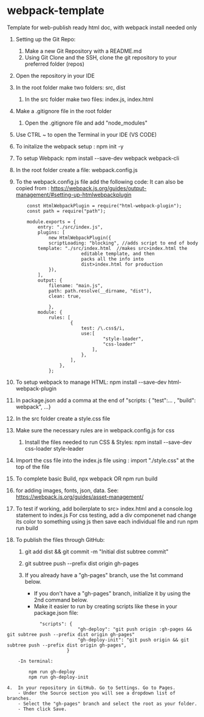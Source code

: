 # webpack-template

Template for web-publish ready html doc, with webpack install needed only

1.  Setting up the Git Repo:

    1. Make a new Git Repository with a README.md
    2. Using Git Clone and the SSH, clone the git repository to your preferred
       folder (repos)

2.  Open the repository in your IDE
3.  In the root folder make two folders: src, dist

    1. In the src folder make two files: index.js, index.html

4.  Make a .gitignore file in the root folder
    1. Open the .gitignore file and add "node_modules"
5.  Use CTRL ~ to open the Terminal in your IDE (VS CODE)

6.  To initalize the webpack setup : npm init -y
7.  To setup Webpack: npm install --save-dev webpack webpack-cli
8.  In the root folder create a file: webpack.config.js
9.  To the webpack.config.js file add the following code: It can also be copied
    from :
    https://webpack.js.org/guides/output-management/#setting-up-htmlwebpackplugin

        	const HtmlWebpackPlugin = require("html-webpack-plugin");
        	const path = require("path");

        	module.exports = {
        		entry: "./src/index.js",
        		plugins: [
            		new HtmlWebpackPlugin({
            		scriptLoading: "blocking", //adds script to end of body
        		template: "./src/index.html  //makes src>index.html the
        						editable template, and then
        						packs all the info into
        						dist>index.html for production
            		}),
        		],
        		output: {
            		filename: "main.js",
            		path: path.resolve(__dirname, "dist"),
            		clean: true,

                    },
                module: {
                    rules: [
                            {
                                test: /\.css$/i,
                                use:[
                                        "style-loader",
                                        "css-loader"
                                    ],
                                },
                            ],
                        },
                    };

10. To setup webpack to manage HTML: npm install --save-dev html-webpack-plugin
11. In package.json add a comma at the end of "scripts: { "test":... , "build":
    webpack", ...}
12. In the src folder create a style.css file
13. Make sure the necessary rules are in webpack.config.js for css
    1. Install the files needed to run CSS & Styles: npm install --save-dev
       css-loader style-leader
14. Import the css file into the index.js file using : import "./style.css" at
    the top of the file
15. To complete basic Build, npx webpack OR npm run build
16. for adding images, fonts, json, data. See:
    https://webpack.js.org/guides/asset-management/

17. To test if working, add boilerplate to src> index.html and a console.log
    statement to index.js For css testing, add a div componenet nad change its
    color to something using js then save each individual file and run npm run
    build

18. To publish the files through GitHub:

    1.  git add dist && git commit -m "Initial dist subtree commit"
    2.  git subtree push --prefix dist origin gh-pages

    3.  If you already have a "gh-pages" branch, use the 1st command below.

        - If you don't have a "gh-pages" branch, initialize it by using the 2nd
          command below.
        - Make it easier to run by creating scripts like these in your
          package.json file:
```
            "scripts": {
                          "gh-deploy": "git push origin :gh-pages && git subtree push --prefix dist origin gh-pages"
                          "gh-deploy-init": "git push origin && git subtree push --prefix dist origin gh-pages",
                      }
```

        -In terminal:

            npm run gh-deploy
            npm run gh-deploy-init

    4.  In your repository in GitHub. Go to Settings. Go to Pages.
        - Under the Source section you will see a dropdown list of branches.
        - Select the "gh-pages" branch and select the root as your folder.
        - Then click Save.

